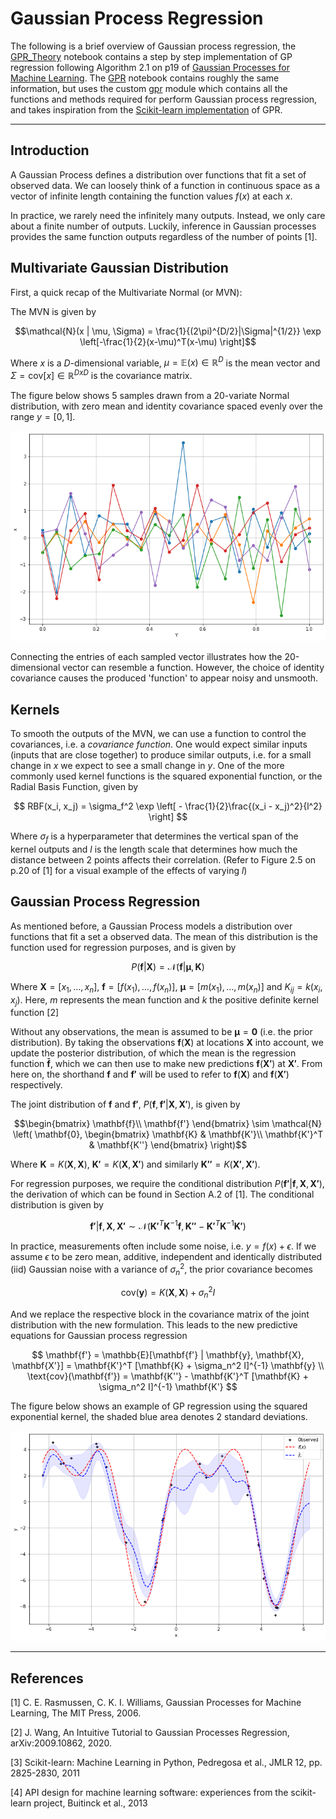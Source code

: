 # Gaussian Process Regression

The following is a brief overview of Gaussian process regression, the [GPR_Theory](GPR_Theory.ipynb) notebook contains a step by step implementation of GP regression following Algorithm 2.1 on p19 of [Gaussian Processes for Machine Learning](https://gaussianprocess.org/gpml/). The [GPR](GPR.ipynb) notebook contains roughly the same information, but uses the custom [gpr](gpr/gpr.py) module which contains all the functions and methods required for perform Gaussian process regression, and takes inspiration from the [Scikit-learn implementation](https://scikit-learn.org/stable/modules/generated/sklearn.gaussian_process.GaussianProcessRegressor.html) of GPR.

---

## Introduction

A Gaussian Process defines a distribution over functions that fit a set of observed data. We can loosely think of a function in continuous space as a vector of infinite length containing the function values $f(x)$ at each $x$.

In practice, we rarely need the infinitely many outputs. Instead, we only care about a finite number of outputs. Luckily, inference in Gaussian processes provides the same function outputs regardless of the number of points [1].


## Multivariate Gaussian Distribution
First, a quick recap of the Multivariate Normal (or MVN):

The MVN is given by

$$\mathcal{N}(x | \mu, \Sigma) = \frac{1}{(2\pi)^{D/2}|\Sigma|^{1/2}} \exp \left[-\frac{1}{2}(x-\mu)^T(x-\mu) \right]$$

Where $x$ is a $D$-dimensional variable, $\mu = \mathbb{E}(x) \in \mathbb{R}^D$ is the mean vector and $\Sigma = \text{cov}[x] \in \mathbb{R}^{DxD}$ is the covariance matrix.

The figure below shows 5 samples drawn from a 20-variate Normal distribution, with zero mean and identity covariance spaced evenly over the range $y=[0, 1]$.

<p align="center">
  <img src="figures/20VN.png" alt="20VN Samples"/>
</p>

Connecting the entries of each sampled vector illustrates how the 20-dimensional vector can resemble a function. However, the choice of identity covariance causes the produced 'function' to appear noisy and unsmooth.

## Kernels

To smooth the outputs of the MVN, we can use a function to control the covariances, i.e. a _covariance function_. One would expect similar inputs (inputs that are close together) to produce similar outputs, i.e. for a small change in $x$ we expect to see a small change in $y$. One of the more commonly used kernel functions is the squared exponential function, or the Radial Basis Function, given by

$$ RBF(x_i, x_j) = \sigma_f^2 \exp \left[ - \frac{1}{2}\frac{(x_i - x_j)^2}{l^2} \right] $$

Where $\sigma_f$ is a hyperparameter that determines the vertical span of the kernel outputs and $l$ is the length scale that determines how much the distance between 2 points affects their correlation. (Refer to Figure 2.5 on p.20 of [1] for a visual example of the effects of varying $l$)

## Gaussian Process Regression

As mentioned before, a Gaussian Process models a distribution over functions that fit a set a observed data. The mean of this distribution is the function used for regression purposes, and is given by

$$ P(\mathbf{f}|\mathbf{X}) = \mathcal{N}(\mathbf{f}| \mathbf{\mu}, \mathbf{K})$$

Where $\mathbf{X} = [x_1, \dots, x_n ]$, $\mathbf{f}=[f(x_1),\dots, f(x_n)]$, $\mathbf{\mu} = [m(x_1), \dots, m(x_n)]$ and $K_{ij} = k(x_i, x_j)$. Here, $m$ represents the mean function and $k$ the positive definite kernel function [2]

Without any observations, the mean is assumed to be $\mathbf{\mu} = \mathbf{0}$ (i.e. the prior distribution). By taking the observations $\mathbf{f}(\mathbf{X})$ at locations $\mathbf{X}$ into account, we update the posterior distribution, of which the mean is the regression function $\mathbf{\bar{f}}$, which we can then use to make new predictions $\mathbf{f}(\mathbf{X'})$ at $\mathbf{X'}$. From here on, the shorthand $\mathbf{f}$ and $\mathbf{f'}$ will be used to refer to $\mathbf{f}(\mathbf{X})$ and $\mathbf{f}(\mathbf{X'})$ respectively.

The joint distribution of $\mathbf{f}$ and $\mathbf{f'}$, $P(\mathbf{f}, \mathbf{f'}| \mathbf{X}, \mathbf{X'})$, is given by

$$\begin{bmatrix}
\mathbf{f}\\
\mathbf{f'}
\end{bmatrix}  \sim \mathcal{N} \left( \mathbf{0},
\begin{bmatrix}
\mathbf{K} & \mathbf{K'}\\
\mathbf{K'}^T & \mathbf{K''}
\end{bmatrix} 
\right)$$

Where $\mathbf{K} = K(\mathbf{X}, \mathbf{X})$, $\mathbf{K'} = K(\mathbf{X}, \mathbf{X'})$ and similarly $\mathbf{K''} = K(\mathbf{X'}, \mathbf{X'})$.

For regression purposes, we require the conditional distribution $P(\mathbf{f'}| \mathbf{f}, \mathbf{X}, \mathbf{X'})$, the derivation of which can be found in Section A.2 of [1]. The conditional distribution is given by

$$
\mathbf{f'}| \mathbf{f}, \mathbf{X}, \mathbf{X'}  \sim \mathcal{N}\left(\mathbf{K'}^T \mathbf{K}^{-1} \mathbf{f}, \mathbf{K''} - \mathbf{K'}^T \mathbf{K}^{-1} \mathbf{K'}\right)
$$

In practice, measurements often include some noise, i.e. $y = f(x) + \epsilon$. If we assume $\epsilon$ to be zero mean, additive, independent and identically distributed (iid) Gaussian noise with a variance of $\sigma_n^2$, the prior covariance becomes

$$\text{cov}(\mathbf{y}) = K(\mathbf{X}, \mathbf{X}) + \sigma_n^2 I$$

And we replace the respective block in the covariance matrix of the joint distribution with the new formulation. This leads to the new predictive equations for Gaussian process regression

$$
\mathbf{f'} = \mathbb{E}[\mathbf{f'} | \mathbf{y}, \mathbf{X}, \mathbf{X'}] = \mathbf{K'}^T [\mathbf{K} + \sigma_n^2 I]^{-1} \mathbf{y} \\
\text{cov}(\mathbf{f'}) = \mathbf{K''} - \mathbf{K'}^T [\mathbf{K} + \sigma_n^2 I]^{-1} \mathbf{K'}
$$

The figure below shows an example of GP regression using the squared exponential kernel, the shaded blue area denotes 2 standard deviations.

<p align="center">
  <img src="figures/gpr.png" alt="GP regression example"/>
</p>

---

## References

[1]  C. E. Rasmussen, C. K. I. Williams, Gaussian Processes for Machine
Learning, The MIT Press, 2006.

[2]  J. Wang, An Intuitive Tutorial to Gaussian Processes Regression, arXiv:2009.10862, 2020.

[3] Scikit-learn: Machine Learning in Python, Pedregosa et al., JMLR 12, pp. 2825-2830, 2011

[4] API design for machine learning software: experiences from the scikit-learn project, Buitinck et al., 2013